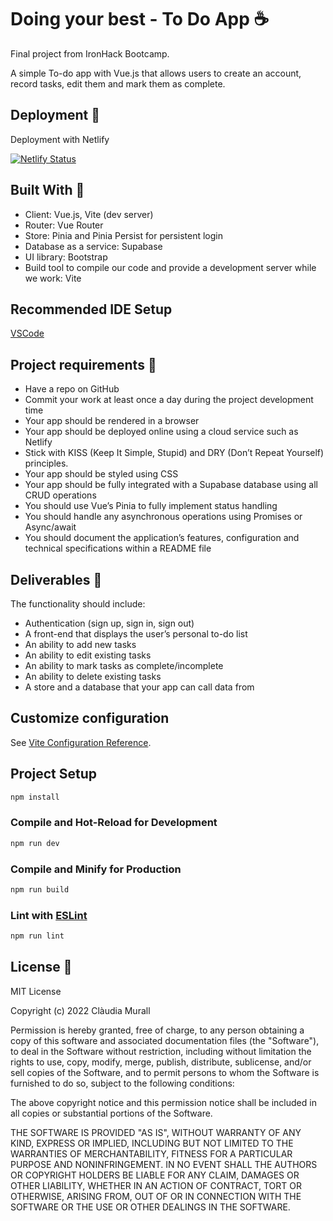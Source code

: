 # Doing your best - To Do App :coffee:

Final project from IronHack Bootcamp.

A simple To-do app with Vue.js that allows users to create an account, record tasks, edit them and mark them as complete. 


## Deployment :rocket:

Deployment with Netlify

[![Netlify Status](https://api.netlify.com/api/v1/badges/f5b53bcc-e572-4046-9552-505979315b37/deploy-status)](https://app.netlify.com/sites/doingyourbest/deploys)


## Built With :wrench:

* Client: Vue.js, Vite (dev server)
* Router: Vue Router
* Store: Pinia and Pinia Persist for persistent login
* Database as a service: Supabase
* UI library: Bootstrap
* Build tool to compile our code and provide a development server while we work: Vite


## Recommended IDE Setup

[VSCode](https://code.visualstudio.com/)

## Project requirements :paperclip:

* Have a repo on GitHub
* Commit your work at least once a day during the project development time
* Your app should be rendered in a browser
* Your app should be deployed online using a cloud service such as Netlify
* Stick with KISS (Keep It Simple, Stupid) and DRY (Don’t Repeat Yourself) principles.
* Your app should be styled using CSS
* Your app should be fully integrated with a Supabase database using all CRUD operations
* You should use Vue’s Pinia to fully implement status handling
* You should handle any asynchronous operations using Promises or Async/await
* You should document the application’s features, configuration and technical specifications within a README file


## Deliverables :open_file_folder:

The functionality should include:

* Authentication (sign up, sign in, sign out)
* A front-end that displays the user’s personal to-do list
* An ability to add new tasks
* An ability to edit existing tasks
* An ability to mark tasks as complete/incomplete
* An ability to delete existing tasks
* A store and a database that your app can call data from

## Customize configuration

See [Vite Configuration Reference](https://vitejs.dev/config/).

## Project Setup

```sh
npm install
```

### Compile and Hot-Reload for Development

```sh
npm run dev
```

### Compile and Minify for Production

```sh
npm run build
```

### Lint with [ESLint](https://eslint.org/)

```sh
npm run lint
```

## License :bookmark:

MIT License

Copyright (c) 2022 Clàudia Murall

Permission is hereby granted, free of charge, to any person obtaining a copy of this software and associated documentation files (the "Software"), to deal in the Software without restriction, including without limitation the rights to use, copy, modify, merge, publish, distribute, sublicense, and/or sell copies of the Software, and to permit persons to whom the Software is furnished to do so, subject to the following conditions:

The above copyright notice and this permission notice shall be included in all copies or substantial portions of the Software.

THE SOFTWARE IS PROVIDED "AS IS", WITHOUT WARRANTY OF ANY KIND, EXPRESS OR IMPLIED, INCLUDING BUT NOT LIMITED TO THE WARRANTIES OF MERCHANTABILITY, FITNESS FOR A PARTICULAR PURPOSE AND NONINFRINGEMENT. IN NO EVENT SHALL THE AUTHORS OR COPYRIGHT HOLDERS BE LIABLE FOR ANY CLAIM, DAMAGES OR OTHER LIABILITY, WHETHER IN AN ACTION OF CONTRACT, TORT OR OTHERWISE, ARISING FROM, OUT OF OR IN CONNECTION WITH THE SOFTWARE OR THE USE OR OTHER DEALINGS IN THE SOFTWARE.

